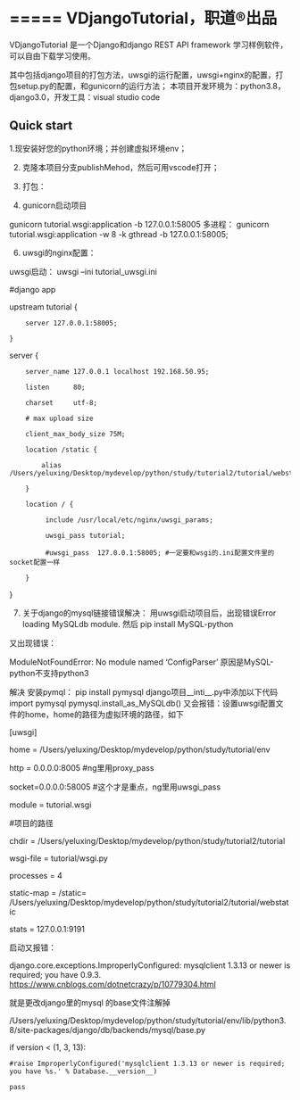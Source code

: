 =====
VDjangoTutorial，职道®出品
=====

VDjangoTutorial 是一个Django和django REST API framework 学习样例软件，可以自由下载学习使用。

其中包括django项目的打包方法，uwsgi的运行配置，uwsgi+nginx的配置，打包setup.py的配置，和gunicorn的运行方法；
本项目开发环境为：python3.8，django3.0，开发工具：visual studio code

Quick start
-----------

1.现安装好您的python环境；并创建虚拟环境env； 


2. 克隆本项目分支publishMehod，然后可用vscode打开；

3. 打包：

4. gunicorn启动项目 

 gunicorn tutorial.wsgi:application -b 127.0.0.1:58005 
 多进程：
 gunicorn tutorial.wsgi:application -w 8 -k gthread -b 127.0.0.1:58005;


6. uwsgi的nginx配置：

uwsgi启动：
uwsgi –ini tutorial_uwsgi.ini

#django app

upstream tutorial {

        server 127.0.0.1:58005;

    }

server {

        server_name 127.0.0.1 localhost 192.168.50.95;

        listen      80;

        charset     utf-8;

        # max upload size

        client_max_body_size 75M;

        location /static {

            alias  /Users/yeluxing/Desktop/mydevelop/python/study/tutorial2/tutorial/webstatic/;

        }

        location / {

             include /usr/local/etc/nginx/uwsgi_params;

             uwsgi_pass tutorial;

             #uwsgi_pass  127.0.0.1:58005; #一定要和wsgi的.ini配置文件里的socket配置一样

        }

   }

7. 关于django的mysql链接错误解决：
用uwsgi启动项目后，出现错误Error loading MySQLdb module.
然后 pip install MySQL-python

又出现错误：

ModuleNotFoundError: No module named ‘ConfigParser’ 原因是MySQL-python不支持python3

解决
安装pymql：
pip install pymysql
django项目__inti__.py中添加以下代码
import pymysql
pymysql.install_as_MySQLdb()
又会报错：设置uwsgi配置文件的home，home的路径为虚拟环境的路径，如下

[uwsgi]

home = /Users/yeluxing/Desktop/mydevelop/python/study/tutorial/env

http = 0.0.0.0:8005 #ng里用proxy_pass

socket=0.0.0.0:58005 #这个才是重点，ng里用uwsgi_pass

module = tutorial.wsgi

#项目的路径

chdir = /Users/yeluxing/Desktop/mydevelop/python/study/tutorial2/tutorial

wsgi-file = tutorial/wsgi.py

processes = 4

static-map = /static= /Users/yeluxing/Desktop/mydevelop/python/study/tutorial2/tutorial/webstatic

stats = 127.0.0.1:9191

启动又报错：

django.core.exceptions.ImproperlyConfigured: mysqlclient 1.3.13 or newer is required; you have 0.9.3.
https://www.cnblogs.com/dotnetcrazy/p/10779304.html

就是更改django里的mysql 的base文件注解掉

/Users/yeluxing/Desktop/mydevelop/python/study/tutorial/env/lib/python3.8/site-packages/django/db/backends/mysql/base.py

if version < (1, 3, 13):

    #raise ImproperlyConfigured('mysqlclient 1.3.13 or newer is required; you have %s.' % Database.__version__)

    pass    